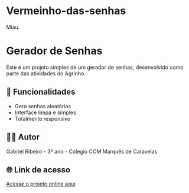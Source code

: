 # Vermeinho-das-senhas
Miau.
# Gerador de Senhas

Este é um projeto simples de um gerador de senhas, desenvolvido como parte das atividades do Agrinho.

## 🔧 Funcionalidades

- Gera senhas aleatórias
- Interface limpa e simples
- Totalmente responsivo

## 👨‍💻 Autor

Gabriel Ribeiro - 3º ano - Colégio CCM Marquês de Caravelas

## 🌐 Link de acesso

[Acesse o projeto online aqui](https://seunome.github.io/nome-do-repositorio/)
